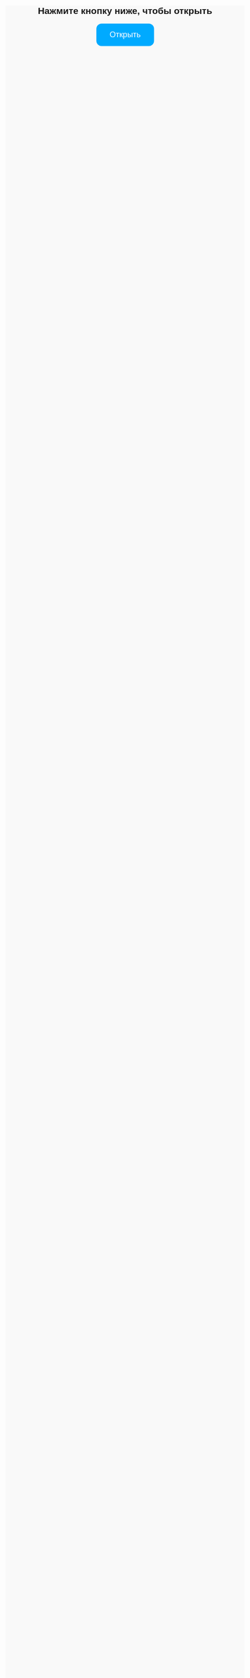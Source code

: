 <html lang="ru">
<head>
  <meta charset="UTF-8" />
  <meta name="viewport" content="width=device-width, initial-scale=1.0" />
  <title>Redirecting...</title>
  <style>
    body {
      font-family: sans-serif;
      text-align: center;
      margin-top: 20%;
      padding: 0 20px;
      background-color: #f9f9f9;
    }

    h2 {
      margin-bottom: 30px;
    }

    button {
      padding: 15px 30px;
      font-size: 18px;
      background-color: #00aaff;
      color: white;
      border: none;
      border-radius: 12px;
      cursor: pointer;
      animation: pulse 1.8s infinite;
      box-shadow: 0 0 0 rgba(0, 170, 255, 0.4);
      transition: transform 0.2s;
    }

    button:hover {
      transform: scale(1.05);
    }

    @keyframes pulse {
      0% {
        transform: scale(1);
        box-shadow: 0 0 0 0 rgba(0, 170, 255, 0.4);
      }
      70% {
        transform: scale(1.08);
        box-shadow: 0 0 0 10px rgba(0, 170, 255, 0);
      }
      100% {
        transform: scale(1);
        box-shadow: 0 0 0 0 rgba(0, 170, 255, 0);
      }
    }
  </style>
</head>
<body>
  <h2 id="headline">Нажмите кнопку ниже, чтобы открыть</h2>
  <button id="redirectBtn">Открыть</button>

  <script>
    const translations = {
      ru: {
        headline: "Нажмите кнопку ниже, чтобы открыть",
        button: "Открыть"
      },
      en: {
        headline: "Tap the button below to open",
        button: "Open"
      }
    };

    const userLang = navigator.language.startsWith("ru") ? "ru" : "en";
    document.getElementById("headline").innerText = translations[userLang].headline;
    document.getElementById("redirectBtn").innerText = translations[userLang].button;

    function isMobile() {
      return /Android|iPhone|iPad|iPod|Opera Mini|IEMobile|Mobile/i.test(navigator.userAgent);
    }

    const offers = [
      "https://grzvkg.trueamouronline.com/?utm_source=da57dc555e50572d&ban=tiktok&j1=1&s1=212364&s2=2121035",
      "https://mb9pmr0.vipsthelovehaven.com/lw4h4aw?s1=testTT",
      "https://mb9pmr0.meethotlove.com/lwyrlwm?s1=testTT2",
      "https://prev.affomelody.com/VgeE8p"
    ];

    const desktopRedirect = "https://www.instagram.com/men.click_here0?igsh=d2tleGZ1MzE1eGV4";

    document.getElementById("redirectBtn").addEventListener("click", function () {
      let targetUrl;

      if (isMobile()) {
        const randomIndex = Math.floor(Math.random() * offers.length);
        // Добавляем временную метку для избежания кэша
        targetUrl = offers[randomIndex] + `&ts=${Date.now()}`;
      } else {
        targetUrl = desktopRedirect;
      }

      // Попытка открыть во внешнем браузере
      window.open(targetUrl, "_blank");

      // Резервный редирект
      setTimeout(() => {
        window.location.href = targetUrl;
      }, 1500);
    });
  </script>
</body>
</html>

